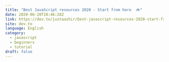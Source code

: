 ```yaml
---
title: "Best JavaScript resources 2020 - Start from here  🚲"
date: 2020-06-20T18:46:28Z
link: https://dev.to/justaashir/best-javascript-resources-2020-start-from-here-6n8?utm_medium=RSS&utm_source=news.12bit.vn
site: dev.to
language: English
category:
  - javascript
  - beginners
  - tutorial
draft: false
---
```

